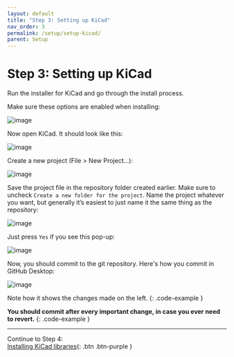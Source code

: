 ```yaml
---
layout: default
title: "Step 3: Setting up KiCad"
nav_order: 3
permalink: /setup/setup-kicad/
parent: Setup
---
```


# Step 3: Setting up KiCad

Run the installer for KiCad and go through the install process.

Make sure these options are enabled when installing:

![image](https://user-images.githubusercontent.com/23428162/151098265-421e1b77-7c49-43e6-9063-ec033a1e1ddb.png)


Now open KiCad. It should look like this:

![image](https://user-images.githubusercontent.com/23428162/151098659-a7f20028-81ca-45cd-a6b0-5bcac1e64450.png)


Create a new project (File > New Project...):

![image](https://user-images.githubusercontent.com/23428162/151098467-94830dff-6e14-4c62-a1e2-b450335b8bef.png)


Save the project file in the repository folder created earlier. Make sure to uncheck `Create a new folder for the project`. Name the project whatever you want, but generally it’s easiest to just name it the same thing as the repository:

![image](https://user-images.githubusercontent.com/23428162/151098548-f895c37a-ed24-4632-988f-e7a182007862.png)


Just press `Yes` if you see this pop-up:

![image](https://user-images.githubusercontent.com/23428162/151098490-3b197670-2f50-49ea-b59c-bf1f6f8deea8.png)


Now, you should commit to the git repository. Here's how you commit in GitHub Desktop:

![image](https://user-images.githubusercontent.com/23428162/151106575-53af2f75-060b-4732-bdea-6520220aa2cc.png)

Note how it shows the changes made on the left.
{: .code-example }

**You should commit after every important change, in case you ever need to revert.**
{: .code-example }

---

Continue to Step 4: <br>
[Installing KiCad libraries](/setup/installing-libraries/){: .btn .btn-purple }
